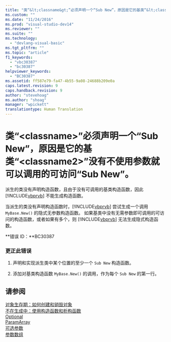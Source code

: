 ```yaml
---
title: "类“&lt;classname&gt;”必须声明一个“Sub New”，原因是它的基类“&lt;classname2&gt;”没有不使用参数就可以调用的可访问“Sub New”。 | Microsoft Docs"
ms.custom: ""
ms.date: "11/24/2016"
ms.prod: "visual-studio-dev14"
ms.reviewer: ""
ms.suite: ""
ms.technology: 
  - "devlang-visual-basic"
ms.tgt_pltfrm: ""
ms.topic: "article"
f1_keywords: 
  - "vbc30387"
  - "bc30387"
helpviewer_keywords: 
  - "BC30387"
ms.assetid: ff587e79-fa47-4b55-9a08-24688b209e0a
caps.latest.revision: 9
caps.handback.revision: 9
author: "stevehoag"
ms.author: "shoag"
manager: "wpickett"
translationtype: Human Translation
---
```

# 类“&lt;classname&gt;”必须声明一个“Sub New”，原因是它的基类“&lt;classname2&gt;”没有不使用参数就可以调用的可访问“Sub New”。
派生的类没有声明构造函数，且由于没有可调用的基类构造函数，因此 [!INCLUDE[vbprvb](../../csharp/programming-guide/concepts/linq/includes/vbprvb_md.md)] 不能生成构造函数。  
  
 当派生的类没有声明构造函数时，[!INCLUDE[vbprvb](../../csharp/programming-guide/concepts/linq/includes/vbprvb_md.md)] 尝试生成一个调用 `MyBase.New()` 的隐式无参数构造函数。 如果基类中没有无需参数即可调用的可访问的构造函数，或者如果有多个，则 [!INCLUDE[vbprvb](../../csharp/programming-guide/concepts/linq/includes/vbprvb_md.md)] 无法生成隐式构造函数。  
  
 **错误 ID：**BC30387  
  
### 更正此错误  
  
1.  声明和实现派生类中某个位置的至少一个 `Sub New` 构造函数。  
  
2.  添加对基类构造函数 `MyBase.New()` 的调用，作为每个 `Sub New` 的第一行。  
  
## 请参阅  
 [对象生存期：如何创建和销毁对象](../../visual-basic/programming-guide/language-features/objects-and-classes/object-lifetime-how-objects-are-created-and-destroyed.md)   
 [不在生成中：使用构造函数和析构函数](http://msdn.microsoft.com/zh-cn/548eebe1-86c4-4377-b2f5-447cb8be3d90)   
 [Optional](../../visual-basic/language-reference/modifiers/optional.md)   
 [ParamArray](../../visual-basic/language-reference/modifiers/paramarray.md)   
 [可选参数](../../visual-basic/programming-guide/language-features/procedures/optional-parameters.md)   
 [参数数组](../../visual-basic/programming-guide/language-features/procedures/parameter-arrays.md)